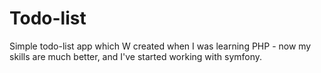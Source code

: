 # Todo-list
Simple todo-list app which W created when I was learning PHP - now my skills are much better, and I've started working with symfony.
